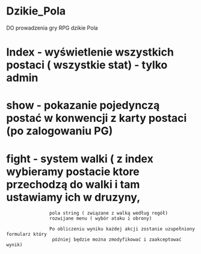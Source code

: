 # Dzikie_Pola
DO prowadzenia gry RPG dzikie Pola

# Index - wyświetlenie wszystkich postaci ( wszystkie stat) - tylko admin
# show - pokazanie pojedynczą postać w konwencji z karty postaci (po zalogowaniu PG)
# fight - system walki ( z index wybieramy postacie ktore przechodzą do walki i tam ustawiamy ich w druzyny,
					pola string ( związane z walką według regół)
					rozwijane menu ( wybór ataku i obrony)
					
					Po obliczeniu wyniku każdej akcji zostanie uzupełniony formularz który
					 później będzie można zmodyfikować i zaakceptować wynik)